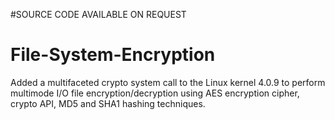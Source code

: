 #SOURCE CODE AVAILABLE ON REQUEST
# File-System-Encryption
Added a multifaceted crypto system call to the Linux kernel 4.0.9 to perform multimode I/O file encryption/decryption using AES encryption cipher, crypto API, MD5 and SHA1 hashing techniques.
